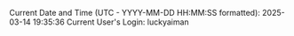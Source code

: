 Current Date and Time (UTC - YYYY-MM-DD HH:MM:SS formatted): 2025-03-14 19:35:36
Current User's Login: luckyaiman
